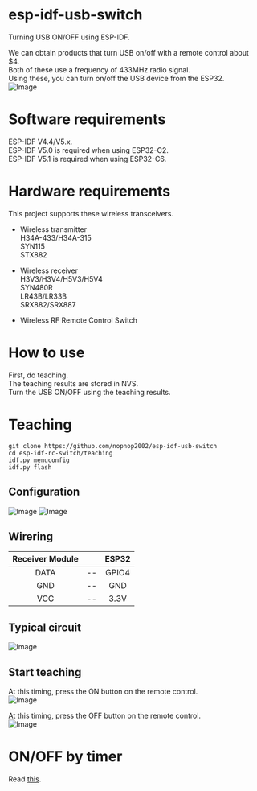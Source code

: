 # esp-idf-usb-switch
Turning USB ON/OFF using ESP-IDF.   

We can obtain products that turn USB on/off with a remote control about $4.   
Both of these use a frequency of 433MHz radio signal.   
Using these, you can turn on/off the USB device from the ESP32.   
![Image](https://github.com/user-attachments/assets/88d1a4d8-c98b-44c4-b589-0b053ff2534b)


# Software requirements
ESP-IDF V4.4/V5.x.   
ESP-IDF V5.0 is required when using ESP32-C2.   
ESP-IDF V5.1 is required when using ESP32-C6.   

# Hardware requirements
This project supports these wireless transceivers.   

- Wireless transmitter   
H34A-433/H34A-315   
SYN115   
STX882   

- Wireless receiver   
H3V3/H3V4/H5V3/H5V4   
SYN480R   
LR43B/LR33B   
SRX882/SRX887   

- Wireless RF Remote Control Switch   

# How to use
First, do teaching.   
The teaching results are stored in NVS.   
Turn the USB ON/OFF using the teaching results.   

# Teaching
```
git clone https://github.com/nopnop2002/esp-idf-usb-switch
cd esp-idf-rc-switch/teaching
idf.py menuconfig
idf.py flash
```

## Configuration
![Image](https://github.com/user-attachments/assets/cb6fb520-e9eb-47b0-9246-33516a4a5e9d)
![Image](https://github.com/user-attachments/assets/65c98e54-c370-470d-a14b-f5fcb31ed772)


## Wirering
|Receiver Module||ESP32|
|:-:|:-:|:-:|
|DATA|--|GPIO4|
|GND|--|GND|
|VCC|--|3.3V|

## Typical circuit
![Image](https://github.com/user-attachments/assets/f185c4a0-90ab-4232-b97a-7e03921ae8a1)

## Start teaching
At this timing, press the ON button on the remote control.   
![Image](https://github.com/user-attachments/assets/942728d0-ae7e-48ac-b827-6270c3a87930)   

At this timing, press the OFF button on the remote control.   
![Image](https://github.com/user-attachments/assets/61a7b880-2af8-4051-8ef7-5b0ec154ca35)


# ON/OFF by timer
Read [this](https://github.com/nopnop2002/esp-idf-usb-switch/tree/main/timer).   
